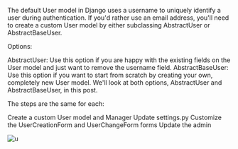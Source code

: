 The default User model in Django uses a username to uniquely identify a user during authentication. If you'd rather use an email address, you'll need to create a custom User model by either subclassing AbstractUser or AbstractBaseUser.

Options:

AbstractUser: Use this option if you are happy with the existing fields on the User model and just want to remove the username field.
AbstractBaseUser: Use this option if you want to start from scratch by creating your own, completely new User model.
We'll look at both options, AbstractUser and AbstractBaseUser, in this post.

The steps are the same for each:

Create a custom User model and Manager
Update settings.py
Customize the UserCreationForm and UserChangeForm forms
Update the admin

![u](https://miro.medium.com/max/491/1*I41KMqFd4Lz9Nom_ga7nkg.png)
